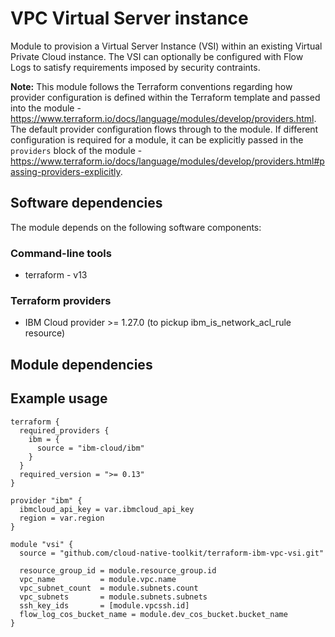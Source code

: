 # VPC Virtual Server instance

Module to provision a Virtual Server Instance (VSI) within an existing Virtual Private Cloud instance. The VSI can optionally be configured with Flow Logs to satisfy requirements imposed by security contraints.

**Note:** This module follows the Terraform conventions regarding how provider configuration is defined within the Terraform template and passed into the module - https://www.terraform.io/docs/language/modules/develop/providers.html. The default provider configuration flows through to the module. If different configuration is required for a module, it can be explicitly passed in the `providers` block of the module - https://www.terraform.io/docs/language/modules/develop/providers.html#passing-providers-explicitly.

## Software dependencies

The module depends on the following software components:

### Command-line tools

- terraform - v13

### Terraform providers

- IBM Cloud provider >= 1.27.0 (to pickup ibm_is_network_acl_rule resource)

## Module dependencies

## Example usage

```hcl-terraform
terraform {
  required_providers {
    ibm = {
      source = "ibm-cloud/ibm"
    }
  }
  required_version = ">= 0.13"
}

provider "ibm" {
  ibmcloud_api_key = var.ibmcloud_api_key
  region = var.region
}

module "vsi" {
  source = "github.com/cloud-native-toolkit/terraform-ibm-vpc-vsi.git"

  resource_group_id = module.resource_group.id
  vpc_name          = module.vpc.name
  vpc_subnet_count  = module.subnets.count
  vpc_subnets       = module.subnets.subnets
  ssh_key_ids       = [module.vpcssh.id]
  flow_log_cos_bucket_name = module.dev_cos_bucket.bucket_name
}
```
